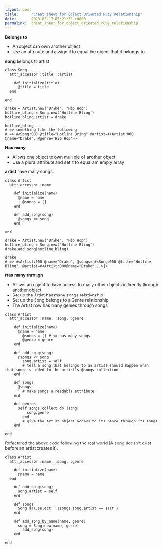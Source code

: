 ```yaml
---
layout: post
title:      "Cheat sheet for Object Oriented Ruby Relationship"
date:       2020-05-17 05:21:50 +0000
permalink:  cheat_sheet_for_object_oriented_ruby_relationship
---
```



**Belongs to**
- An object can own another object
- Use an attribute and assign it to equal the object that it belongs to

**song**
belongs to artist

```
class Song
  attr_accessor :title, :artist
	
	def initialize(title)
	  @title = title
  end

end
```

```
drake = Artist.new("Drake", "Hip Hop")
hotline_bling = Song.new("Hotline Bling")
hotline_bling.artist = drake
```

```
hotline_bling
# => something like the following
# => #<Song:000 @title="Hotline Bring" @artist=#<Artist:000 @name="Drake", @genre="Hip Hop">>
```


**Has many**
- Allows one object to own multiple of another object
- Use a plural attribute and set it to equal am empty array

**artist**
have many songs 

```
class Artist
  attr_accessor :name
	
	def initialize(name)
	  @name = name
		@songs = []
	end
	
	def add_song(song)
	  @songs << song
	end

end
```

```
drake = Artist.new("Drake", "Hip Hop")
hotline_bling = Song.new("Hotline Bling")
drake.add_song(hotline_bling)

drake
# => #<Artist:000 @name="Drake", @songs=[#<Song:000 @title="Hotline Bling", @artist=#<Artist:000@name="Drake"...>]>
```

**Has many through**
- Allows an object to have access to many other objects indirectly through another object
- Set up the Artist has many songs relationship
- Set up the Song belongs to a Genre relationship
- The Artist now has many genres through songs


```
class Artist
  attr_accessor :name, :song, :genre
	
	def initialize(name)
	  @name = name
		@songs = [] # <= has many songs
		@genre = genre
	end
	
	def add_song(song)
	  @songs << song
		song.artist = self  
		# tell a song that belongs to an artist should happen when that song is added to the artist's @songs collection
	end
	
	def songs
	  @songs
		# make songs a readable attribute
	end
	
	def genres
	  self.songs.collect do |song|
		  song.genre
		end
		# give the Artist object access to its Genre through its songs
	end

end
```

Refactored the above code following the real world (A song doesn't exist before an artist creates it).
```
class Artist
  attr_accessor :name, :song, :genre
	
	def initialize(name)
	  @name = name
  end
	
	def add_song(song)
	  song.artist = self
	end
	
	def songs
	  Song.all.select { |song| song.artist == self }
	end
	
	def add_song_by_name(name, genre)
	  song = Song.new(name, genre)
		add_song(song)
	end
	
end
```

